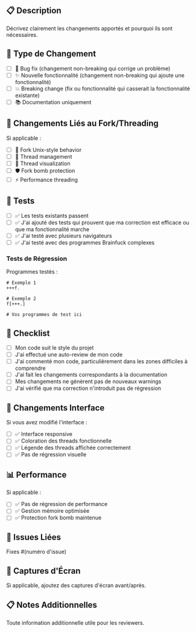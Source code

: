 ## 📋 Description

Décrivez clairement les changements apportés et pourquoi ils sont nécessaires.

## 🎯 Type de Changement

- [ ] 🐛 Bug fix (changement non-breaking qui corrige un problème)
- [ ] ✨ Nouvelle fonctionnalité (changement non-breaking qui ajoute une fonctionnalité)
- [ ] 💥 Breaking change (fix ou fonctionnalité qui casserait la fonctionnalité existante)
- [ ] 📚 Documentation uniquement

## 🔄 Changements Liés au Fork/Threading

Si applicable :
- [ ] 🔀 Fork Unix-style behavior
- [ ] 🧵 Thread management
- [ ] 🎨 Thread visualization  
- [ ] 🛡️ Fork bomb protection
- [ ] ⚡ Performance threading

## 🧪 Tests

- [ ] ✅ Les tests existants passent
- [ ] ✅ J'ai ajouté des tests qui prouvent que ma correction est efficace ou que ma fonctionnalité marche
- [ ] ✅ J'ai testé avec plusieurs navigateurs
- [ ] ✅ J'ai testé avec des programmes Brainfuck complexes

### Tests de Régression

Programmes testés :
```brainfuck
# Exemple 1
+++f.

# Exemple 2 
f[+++.]

# Vos programmes de test ici
```

## 📝 Checklist

- [ ] Mon code suit le style du projet
- [ ] J'ai effectué une auto-review de mon code
- [ ] J'ai commenté mon code, particulièrement dans les zones difficiles à comprendre
- [ ] J'ai fait les changements correspondants à la documentation
- [ ] Mes changements ne génèrent pas de nouveaux warnings
- [ ] J'ai vérifié que ma correction n'introduit pas de régression

## 🎨 Changements Interface

Si vous avez modifié l'interface :
- [ ] ✅ Interface responsive
- [ ] ✅ Coloration des threads fonctionnelle
- [ ] ✅ Légende des threads affichée correctement
- [ ] ✅ Pas de régression visuelle

## 📊 Performance

Si applicable :
- [ ] ✅ Pas de régression de performance
- [ ] ✅ Gestion mémoire optimisée
- [ ] ✅ Protection fork bomb maintenue

## 🔗 Issues Liées

Fixes #(numéro d'issue)

## 📸 Captures d'Écran

Si applicable, ajoutez des captures d'écran avant/après.

## 📋 Notes Additionnelles

Toute information additionnelle utile pour les reviewers.